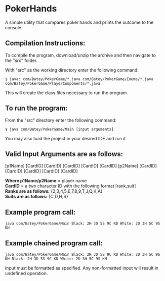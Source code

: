 # PokerHands

A simple utility that compares poker hands and prints the outcome to the console.

## Compilation Instructions:
To compile the program, download/unzip the archive and then navigate to the "src" folder.   

With "src" as the working directory enter the following command.
```
$ javac com/Batey/PokerGame/*.java com/Batey/PokerGame/Enums/*.java com/Batey/PokerGame/PlayerComponents/*.java
```
This will create the class files necessary to run the program.

## **To run the program:**
From the "src" directory enter the following command:
```
$ java com/Batey/PokerGame/Main [input arguments]
```
You may also load the project in your desired IDE and run it.

## Valid Input Arguments are as follows:
[p1Name] [CardID] [CardID] [CardID] [CardID] [CardID] [p2Name] [CardID] [CardID] [CardID] [CardID] [CardID]

**Where p1Name/p2Name** = player name     
**CardID** = a two character ID with the following format [rank,suit]   
**Ranks are as follows:** {2,3,4,5,6,7,8,9,T,J,Q,K,A}   
**Suits are as follows:** {C,D,H,S}   

## Example program call:
```
java com/Batey/PokerGame/Main Black: 2H 3D 5S 9C KD White: 2D 3H 5C 9S KH
```
## Example chained program call:
```
java com/Batey/PokerGame/Main Black: 2H 3D 5S 9C KD White: 2D 3H 5C 9S KH Black: 2H 3D 5S 9C KD White: 2D 3H 5C 9S KH
```
Input must be formatted as specified. Any non-formatted input will result in undefined operation.
